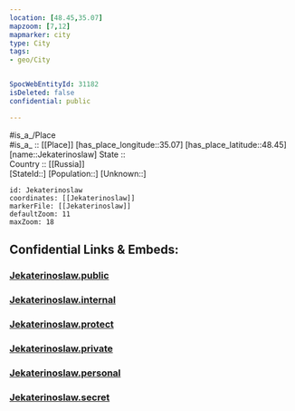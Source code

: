 ```yaml
---
location: [48.45,35.07] 
mapzoom: [7,12] 
mapmarker: city 
type: City
tags:
- geo/City


SpocWebEntityId: 31182
isDeleted: false
confidential: public

---
```

#is_a_/Place  
#is_a_ :: [[Place]] 
[has_place_longitude::35.07] 
[has_place_latitude::48.45] 
[name::Jekaterinoslaw] 
State ::  
Country :: [[Russia]]  
[StateId::] 
[Population::] 
[Unknown::] 


```leaflet
id: Jekaterinoslaw
coordinates: [[Jekaterinoslaw]] 
markerFile: [[Jekaterinoslaw]] 
defaultZoom: 11 
maxZoom: 18
```


## Confidential Links & Embeds: 

### [Jekaterinoslaw.public](/_public/\Earth\Continent\Europe\Europe~East\Ukraine\Regions~Ukraine\Dnipropetrovs'k\CityJekaterinoslaw.public.md) 

### [Jekaterinoslaw.internal](/_internal/\Earth\Continent\Europe\Europe~East\Ukraine\Regions~Ukraine\Dnipropetrovs'k\CityJekaterinoslaw.internal.md) 

### [Jekaterinoslaw.protect](/_protect/\Earth\Continent\Europe\Europe~East\Ukraine\Regions~Ukraine\Dnipropetrovs'k\CityJekaterinoslaw.protect.md) 

### [Jekaterinoslaw.private](/_private/\Earth\Continent\Europe\Europe~East\Ukraine\Regions~Ukraine\Dnipropetrovs'k\CityJekaterinoslaw.private.md) 

### [Jekaterinoslaw.personal](/_personal/\Earth\Continent\Europe\Europe~East\Ukraine\Regions~Ukraine\Dnipropetrovs'k\CityJekaterinoslaw.personal.md) 

### [Jekaterinoslaw.secret](/_secret/\Earth\Continent\Europe\Europe~East\Ukraine\Regions~Ukraine\Dnipropetrovs'k\CityJekaterinoslaw.secret.md)

